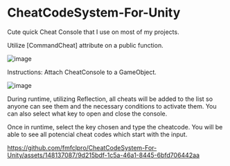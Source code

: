 # CheatCodeSystem-For-Unity

Cute quick Cheat Console that I use on most of my projects. 




Utilize
[CommandCheat] attribute on a public function.

![image](https://github.com/fmfclpro/CheatCodeSystem-For-Unity/assets/148137087/b403f853-9c50-401c-9960-24b89ce91bcd)


Instructions:
Attach CheatConsole to a GameObject.

![image](https://github.com/fmfclpro/CheatCodeSystem-For-Unity/assets/148137087/a860ea76-4e08-4d5d-b942-d206228bd029)

During runtime, utilizing Reflection, all cheats will be added to the list so anyone can see them and the necessary conditions to activate them. You can also select what key to open and close the console.

Once in runtime, select the key chosen and type the cheatcode. You will be able to see all potencial cheat  codes which start with the input.


https://github.com/fmfclpro/CheatCodeSystem-For-Unity/assets/148137087/9d215bdf-1c5a-46a1-8445-6bfd706442aa

